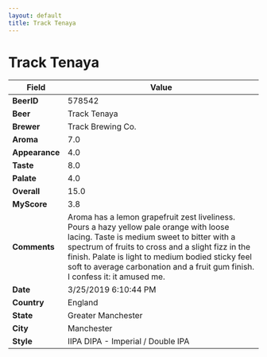 ```yaml
---
layout: default
title: Track Tenaya
---
```


# Track Tenaya

| Field         | Value     |
|---------------|-----------|
| **BeerID** | 578542 |
| **Beer** | Track Tenaya |
| **Brewer** | Track Brewing Co. |
| **Aroma** | 7.0 |
| **Appearance** | 4.0 |
| **Taste** | 8.0 |
| **Palate** | 4.0 |
| **Overall** | 15.0 |
| **MyScore** | 3.8 |
| **Comments** | Aroma has a lemon grapefruit zest liveliness. Pours a hazy yellow pale orange with loose lacing. Taste is medium sweet to bitter with a spectrum of fruits to cross and a slight fizz in the finish. Palate is light to medium bodied sticky feel soft to average carbonation and a fruit gum finish. I confess it: it amused me. |
| **Date** | 3/25/2019 6:10:44 PM |
| **Country** | England |
| **State** | Greater Manchester |
| **City** | Manchester |
| **Style** | IIPA DIPA - Imperial / Double IPA |
